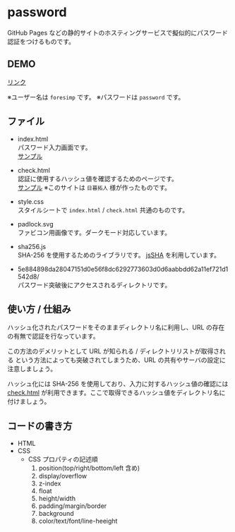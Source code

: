 # password

GitHub Pages などの静的サイトのホスティングサービスで擬似的にパスワード認証をつけるものです。

## DEMO

[リンク](https://foresimp.github.io/)

※ユーザー名は `foresimp` です。
※パスワードは `password` です。

## ファイル

- index.html  
  パスワード入力画面です。  
  [サンプル](https://foresimp.github.io)

- check.html  
  認証に使用するハッシュ値を確認するためのページです。  
  [サンプル](https://higurashi-takuto.github.io/password/check.html)
  ※このサイトは `日暮拓人` 様が作ったものです。

- style.css  
  スタイルシートで `index.html` / `check.html` 共通のものです。

- padlock.svg  
  ファビコン用画像です。ダークモード対応しています。

- sha256.js  
  SHA-256 を使用するためのライブラリです。
  [jsSHA](https://github.com/Caligatio/jsSHA) を利用しています。

- 5e884898da28047151d0e56f8dc6292773603d0d6aabbdd62a11ef721d1542d8/  
  パスワード突破後にアクセスされるディレクトリです。

## 使い方 / 仕組み

ハッシュ化されたパスワードをそのままディレクトリ名に利用し、URL の存在の有無で認証を行なっています。

この方法のデメリットとして URL が知られる / ディレクトリリストが取得される という方法によっても突破されてしまうため、URL の共有やサーバの設定に注意しましょう。

ハッシュ化には SHA-256 を使用しており、入力に対するハッシュ値の確認には [check.html](https://higurashi-takuto.github.io/password/check.html) が利用できます。ここで取得できるハッシュ値をディレクトリ名に付けましょう。

## コードの書き方

- HTML
- CSS
  - CSS プロパティの記述順
    1. position(top/right/bottom/left 含め)
    2. display/overflow
    3. z-index
    4. float
    5. height/width
    6. padding/margin/border
    7. background
    8. color/text/font/line-heeight
